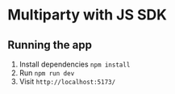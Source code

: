 # Multiparty with JS SDK

## Running the app

1. Install dependencies `npm install`
2. Run `npm run dev`
3. Visit `http://localhost:5173/`
